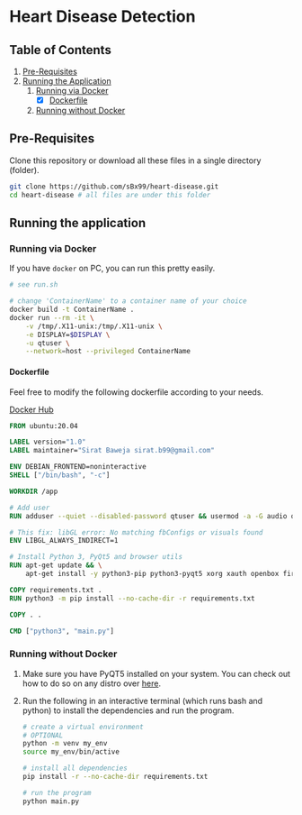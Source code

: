 # Heart Disease Detection

## Table of Contents

1. [Pre-Requisites](https://github.com/sBx99/heart-disease#pre-requisites)
2. [Running the Application](https://github.com/sBx99/heart-disease#running-the-application)
    1. [Running via Docker](https://github.com/sBx99/heart-disease#running-via-docker)
        - [x] [Dockerfile](https://github.com/sBx99/heart-disease#dockerfile)
    2. [Running without Docker](https://github.com/sBx99/heart-disease#running-without-docker)

## Pre-Requisites

Clone this repository or download all these files in a single directory (folder).

```bash
git clone https://github.com/sBx99/heart-disease.git
cd heart-disease # all files are under this folder
```

## Running the application

### Running via Docker

If you have `docker` on PC, you can run this pretty easily.

```bash
# see run.sh

# change 'ContainerName' to a container name of your choice
docker build -t ContainerName .
docker run --rm -it \
    -v /tmp/.X11-unix:/tmp/.X11-unix \
    -e DISPLAY=$DISPLAY \
    -u qtuser \
    --network=host --privileged ContainerName
```

#### Dockerfile

Feel free to modify the following dockerfile according to your needs.

[Docker Hub](https://hub.docker.com/repository/docker/siratb/python-gui-browser)

```Dockerfile
FROM ubuntu:20.04

LABEL version="1.0"
LABEL maintainer="Sirat Baweja sirat.b99@gmail.com"

ENV DEBIAN_FRONTEND=noninteractive
SHELL ["/bin/bash", "-c"]

WORKDIR /app

# Add user
RUN adduser --quiet --disabled-password qtuser && usermod -a -G audio qtuser

# This fix: libGL error: No matching fbConfigs or visuals found
ENV LIBGL_ALWAYS_INDIRECT=1

# Install Python 3, PyQt5 and browser utils
RUN apt-get update && \
    apt-get install -y python3-pip python3-pyqt5 xorg xauth openbox firefox

COPY requirements.txt .
RUN python3 -m pip install --no-cache-dir -r requirements.txt

COPY . .

CMD ["python3", "main.py"]
```

### Running without Docker

1. Make sure you have PyQT5 installed on your system. You can check out how to do so on any distro over [here](https://pythonbasics.org/install-pyqt/).

2. Run the following in an interactive terminal (which runs bash and python) to install the dependencies and run the program.

    ```bash
    # create a virtual environment
    # OPTIONAL
    python -m venv my_env
    source my_env/bin/active

    # install all dependencies
    pip install -r --no-cache-dir requirements.txt

    # run the program
    python main.py
    ```
